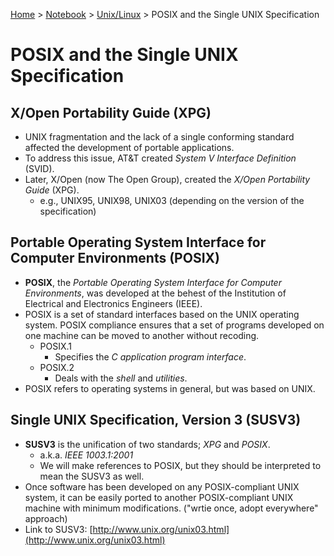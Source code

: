 <a href="../../">Home</a> > <a href="../notebook">Notebook</a> > <a href="./">Unix/Linux</a> > POSIX and the Single UNIX Specification

# POSIX and the Single UNIX Specification



## X/Open Portability Guide (XPG)

* UNIX fragmentation and the lack of a single conforming standard affected the development of portable applications.
* To address this issue, AT&T created *System V Interface Definition* (SVID).
* Later, X/Open (now The Open Group), created the *X/Open Portability Guide* (XPG).
    - e.g., UNIX95, UNIX98, UNIX03 (depending on the version of the specification)



## Portable Operating System Interface for Computer Environments (POSIX)

* **POSIX**, the *Portable Operating System Interface for Computer Environments*, was developed at the behest of the Institution of Electrical and Electronics Engineers (IEEE).
* POSIX is a set of standard interfaces based on the UNIX operating system. POSIX compliance ensures that a set of programs developed on one machine can be moved to another without recoding.
    - POSIX.1
      - Specifies the *C application program interface*.
    - POSIX.2
      - Deals with the *shell* and *utilities*.
* POSIX refers to operating systems in general, but was based on UNIX.



## Single UNIX Specification, Version 3 (SUSV3)

* **SUSV3** is the unification of two standards; *XPG* and *POSIX*.
  - a.k.a. *IEEE 1003.1:2001*
  - We will make references to POSIX, but they should be interpreted to mean
    the SUSV3 as well.
* Once software has been developed on any POSIX-compliant UNIX system, it can be easily ported to another POSIX-compliant UNIX machine with minimum modifications. ("wrtie once, adopt everywhere" approach)
* Link to SUSV3: [http://www.unix.org/unix03.html](http://www.unix.org/unix03.html)
